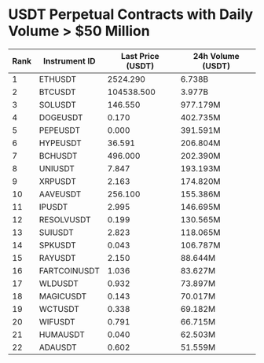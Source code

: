 # USDT Perpetual Contracts with Daily Volume > $50 Million

| Rank | Instrument ID | Last Price (USDT) | 24h Volume (USDT) |
|------|---------------|-------------------|-------------------|
| 1 | ETHUSDT | 2524.290 | 6.738B |
| 2 | BTCUSDT | 104538.500 | 3.977B |
| 3 | SOLUSDT | 146.550 | 977.179M |
| 4 | DOGEUSDT | 0.170 | 402.735M |
| 5 | PEPEUSDT | 0.000 | 391.591M |
| 6 | HYPEUSDT | 36.591 | 206.804M |
| 7 | BCHUSDT | 496.000 | 202.390M |
| 8 | UNIUSDT | 7.847 | 193.193M |
| 9 | XRPUSDT | 2.163 | 174.820M |
| 10 | AAVEUSDT | 256.100 | 155.386M |
| 11 | IPUSDT | 2.995 | 146.695M |
| 12 | RESOLVUSDT | 0.199 | 130.565M |
| 13 | SUIUSDT | 2.823 | 118.065M |
| 14 | SPKUSDT | 0.043 | 106.787M |
| 15 | RAYUSDT | 2.150 | 88.644M |
| 16 | FARTCOINUSDT | 1.036 | 83.627M |
| 17 | WLDUSDT | 0.932 | 73.897M |
| 18 | MAGICUSDT | 0.143 | 70.017M |
| 19 | WCTUSDT | 0.338 | 69.182M |
| 20 | WIFUSDT | 0.791 | 66.715M |
| 21 | HUMAUSDT | 0.040 | 62.503M |
| 22 | ADAUSDT | 0.602 | 51.559M |

